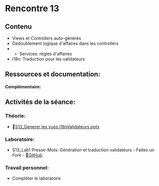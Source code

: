# Rencontre 13

## Contenu
- Views et Controllers auto-générés 
- Dédoublement logique d'affaires dans les controllers 
- - Services: règles d'affaires
- i18n: Traduction pour les validateurs

## Ressources et documentation: 

#### Complémentaire:


## Activités de la séance: 
### Théorie:  
- 🔗[S13_Generer les vues i18nValidateurs.pptx](https://cegepedouardmontpetit-my.sharepoint.com/:p:/r/personal/valerie_turgeon_cegepmontpetit_ca/Documents/420_3W6_SITE/PowerPoints/S13_Generer%20les%20vues%20i18nValidateurs.pptx?d=w350c96efdddd498fb18b39730545ce55&csf=1&web=1&e=4cEL1U)


### Laboratoire: 
- S13_Lab1 Presse-Mots: Génération et traduction validateurs - Faites un *Fork* - 🔗[GitHub](https://github.com/ProgWebTransFC/S13_Lab1)
 
### Travail personnel:
- Compléter le laboratoire